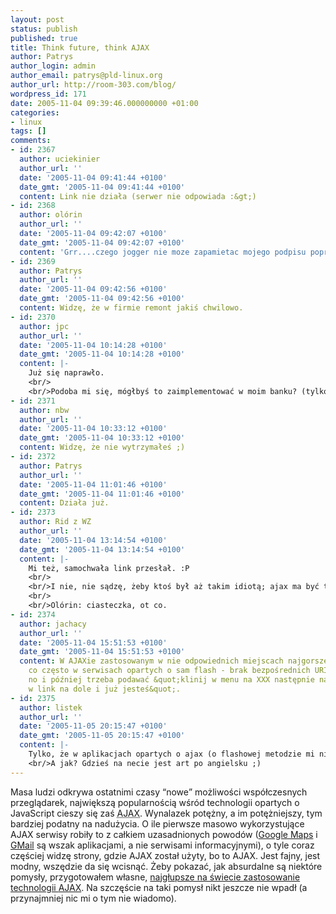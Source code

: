 ```yaml
---
layout: post
status: publish
published: true
title: Think future, think AJAX
author: Patrys
author_login: admin
author_email: patrys@pld-linux.org
author_url: http://room-303.com/blog/
wordpress_id: 171
date: 2005-11-04 09:39:46.000000000 +01:00
categories:
- linux
tags: []
comments:
- id: 2367
  author: uciekinier
  author_url: ''
  date: '2005-11-04 09:41:44 +0100'
  date_gmt: '2005-11-04 09:41:44 +0100'
  content: Link nie działa (serwer nie odpowiada :&gt;)
- id: 2368
  author: olórin
  author_url: ''
  date: '2005-11-04 09:42:07 +0100'
  date_gmt: '2005-11-04 09:42:07 +0100'
  content: 'Grr....czego jogger nie moze zapamietac mojego podpisu poprawnie:'
- id: 2369
  author: Patrys
  author_url: ''
  date: '2005-11-04 09:42:56 +0100'
  date_gmt: '2005-11-04 09:42:56 +0100'
  content: Widzę, że w firmie remont jakiś chwilowo.
- id: 2370
  author: jpc
  author_url: ''
  date: '2005-11-04 10:14:28 +0100'
  date_gmt: '2005-11-04 10:14:28 +0100'
  content: |-
    Już się naprawło.
    <br/>
    <br/>Podoba mi się, mógłbyś to zaimplementować w moim banku? (tylko poczekaj chwilkę, najpierw usunę z niego *moje* konto :P)
- id: 2371
  author: nbw
  author_url: ''
  date: '2005-11-04 10:33:12 +0100'
  date_gmt: '2005-11-04 10:33:12 +0100'
  content: Widzę, że nie wytrzymałeś ;)
- id: 2372
  author: Patrys
  author_url: ''
  date: '2005-11-04 11:01:46 +0100'
  date_gmt: '2005-11-04 11:01:46 +0100'
  content: Działa już.
- id: 2373
  author: Rid z WZ
  author_url: ''
  date: '2005-11-04 13:14:54 +0100'
  date_gmt: '2005-11-04 13:14:54 +0100'
  content: |-
    Mi też, samochwała link przesłał. :P
    <br/>
    <br/>I nie, nie sądzę, żeby ktoś był aż takim idiotą; ajax ma być technologią idiot-proof wszakże. :P
    <br/>
    <br/>Olórin: ciasteczka, ot co.
- id: 2374
  author: jachacy
  author_url: ''
  date: '2005-11-04 15:51:53 +0100'
  date_gmt: '2005-11-04 15:51:53 +0100'
  content: W AJAXie zastosowanym w nie odpowiednich miejscach najgorsze jest to samo
    co często w serwisach opartych o sam flash - brak bezpośrednich URI do podstron,
    no i później trzeba podawać &quot;klinij w menu na XXX następnie na YYY, klikasz
    w link na dole i już jesteś&quot;.
- id: 2375
  author: listek
  author_url: ''
  date: '2005-11-05 20:15:47 +0100'
  date_gmt: '2005-11-05 20:15:47 +0100'
  content: |-
    Tylko, że w aplikacjach opartych o ajax (o flashowej metodzie mi nie wiadomo) da się zrobić żeby były &quot;normalne&quot; adresy (nawet nie trzeba korzystać z &quot;link do tej strony&quot; niczym google maps;)
    <br/>A jak? Gdzieś na necie jest art po angielsku ;)
---
```

<p>Masa ludzi odkrywa ostatnimi czasy <q>nowe</q> możliwości współczesnych przeglądarek, największą popularnością wśród technologii opartych o JavaScript cieszy się zaś <abbr title="Asynchronous JavaScript And XML">AJAX</abbr>. Wynalazek potężny, a im potężniejszy, tym bardziej podatny na nadużycia. O ile pierwsze masowo wykorzystujące <abbr>AJAX</abbr> serwisy robiły to z całkiem uzasadnionych powodów (<a href="http://maps.google.com/">Google Maps</a> i <a href="http://gmail.google.com/">GMail</a> są wszak aplikacjami, a nie serwisami informacyjnymi), o tyle coraz częściej widzę strony, gdzie <abbr>AJAX</abbr> został użyty, bo to <abbr>AJAX</abbr>. Jest fajny, jest modny, wszędzie da się wcisnąć. Żeby pokazać, jak absurdalne są niektóre pomysły, przygotowałem własne, <a href="http://patrys.icenter.pl/test/2005-10-27-ultimate-ajax-misuse/">najgłupsze na świecie zastosowanie technologii <abbr>AJAX</abbr></a>. Na szczęście na taki pomysł nikt jeszcze nie wpadł (a przynajmniej nic mi o tym nie wiadomo).</p>
